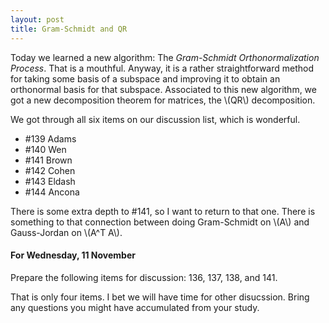 ```yaml
---
layout: post
title: Gram-Schmidt and QR
---
```


Today we learned a new algorithm: The _Gram-Schmidt Orthonormalization Process_.
That is a mouthful. Anyway, it is a rather straightforward method for taking
some basis of a subspace and improving it to obtain an orthonormal basis for
that subspace. Associated to this new algorithm, we got a new decomposition theorem
for matrices, the \\(QR\\) decomposition.

We got through all six items on our discussion list, which is wonderful.

  * \#139 Adams
  * \#140 Wen
  * \#141 Brown
  * \#142 Cohen
  * \#143 Eldash
  * \#144 Ancona

There is some extra depth to \#141, so I want to return to that one. There is something
to that connection between doing Gram-Schmidt on \\(A\\) and Gauss-Jordan on \\(A^T A\\).

#### For Wednesday, 11 November

Prepare the following items for discussion: 136, 137, 138, and 141.

That is only four items. I bet we will have time for other disucssion. Bring any
questions you might have accumulated from your study.
